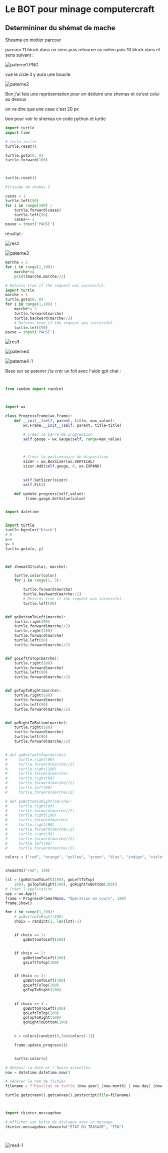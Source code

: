 # Le BOT  pour minage computercraft



## Determininer du shémat de mache

Sheama en moitier parcour 

parcour 11  block dans un sens puis retourne au milieu puis 10 block dans el sens suivant :

![paterne1.PNG](E:\Porgrammation\git\botTurtle\paterne1.PNG)



vue le cicle il y aura une boucle 

![paterne2](E:\Porgrammation\git\botTurtle\paterne2.PNG)

Bon j'ai fais une représentation pour en déduire une shemas et ce'est celui au dessus 

on va dire que une case c'est 20 px 

bon pour voir le shemas en code python et turtle 

```python
import turtle
import time 

# teste turtle 
turtle.reset()

turtle.goto(0, 0)
turtle.forward(100)



turtle.reset()

#trasage de shamas 2 

cases = 1
turtle.left(90)
for i in range(100) :
    turtle.forward(cases)
    turtle.left(90)
    cases+= 1
pause = input('PAUSE')

```

résultat :

![res2](E:\Porgrammation\git\botTurtle\res2.PNG)

![paterne3](E:\Porgrammation\git\botTurtle\paterne3.PNG)

```python
marche = 3 
for i in range(1,100):
    marche*=i
    print(marche,marche//2)
```

```python
# Returns true if the request was successful.
import turtle
marche = 3
turtle.goto(0, 0)
for i in range(1,100) :
    marche*= 2
    turtle.forward(marche)
    turtle.backward(marche//2)
    # Returns true if the request was successful.
    turtle.left(90)
pause = input('PAUSE')

```

![res3](E:\Porgrammation\git\botTurtle\res3.PNG)

![paterne4](E:\Porgrammation\git\botTurtle\paterne4.png)

![paterne4-1](E:\Porgrammation\git\botTurtle\paterne4-1.PNG)

Base sur se patener j'ia crér un foli avec l'aide gpt chat :

```py


from random import randint



import wx

class ProgressFrame(wx.Frame):
    def __init__(self, parent, title, max_value):
        wx.Frame.__init__(self, parent, title=title)

        # Créer la barre de progression
        self.gauge = wx.Gauge(self, range=max_value)



        # Créer le gestionnaire de disposition
        sizer = wx.BoxSizer(wx.VERTICAL)
        sizer.Add(self.gauge, 0, wx.EXPAND)
      

        self.SetSizer(sizer)
        self.Fit()

    def update_progress(self,value):
         frame.gauge.SetValue(value)


import datetime


import turtle
turtle.bgcolor("black")
# 0
x=0
y= 0
turtle.goto(x, y)



def shemat41(color, marche):

    turtle.color(color)
    for i in range(1, 5):

        turtle.forward(marche)
        turtle.backward(marche//2)
        # Returns true if the request was successful.
        turtle.left(90)


def goBottomToLeft(marche):
    turtle.right(90)
    turtle.forward(marche//2)
    turtle.right(180)
    turtle.forward(marche)
    turtle.left(90)
    turtle.forward(marche//2)


def goLeftToTop(marche):
    turtle.right(180)
    turtle.forward(marche)
    turtle.left(90)
    turtle.forward(marche//2)


def goTopToRight(marche):
    turtle.right(180)
    turtle.forward(marche)
    turtle.left(90)
    turtle.forward(marche//2)


def goRightToBottom(marche):
    turtle.right(180)
    turtle.forward(marche)
    turtle.left(90)
    turtle.forward(marche//2)


# def goBottomToTop(marche):
#     turtle.right(90)
#     turtle.forward(marche//2)
#     turtle.right(180)
#     turtle.forward(marche)
#     turtle.right(90)
#     turtle.forward(marche//2)
#     turtle.left(90)
#     turtle.forward(marche//2)

# def goBottomToRight(marche):
#     turtle.right(90)
#     turtle.forward(marche//2)
#     turtle.right(180)
#     turtle.forward(marche)
#     turtle.right(90)
#     turtle.forward(marche//2)
#     turtle.right(90)
#     turtle.forward(marche//2)
#     turtle.left(90)
#     turtle.forward(marche//2)

colors = ["red", "orange", "yellow", "green", "blue", "indigo", "violet", "purple", "pink", "brown", "gray"]


shemat41("red", 100)

lst = [goBottomToLeft(100), goLeftToTop(
    100), goTopToRight(100), goRightToBottom(100)]
# Créer l'application
app = wx.App()
frame = ProgressFrame(None, "Opération en cours", 100)
frame.Show()

for i in range(1,100):
    # goBottomToRight(100)
    choix = randint(1, len(lst)-1)


    if choix == 1:
        goBottomToLeft(100)


    if choix == 2:
        goBottomToLeft(100)
        goLeftToTop(100)


    if choix == 3:
        goBottomToLeft(100)
        goLeftToTop(100)
        goTopToRight(100)
 

    if choix == 4 :
        goBottomToLeft(100)
        goLeftToTop(100)
        goTopToRight(100)
        goRightToBottom(100)
  

    c = colors[randint(0,len(colors)-1)]

    frame.update_progress(i)  


    turtle.color(c)

# Obtenir la date et l'heure actuelles
now = datetime.datetime.now()

# Générer le nom de fichier
filename = f"Resultat de turtle_{now.year}_{now.month}_{ now.day}_{now.hour}_{ now.minute}.eps"

turtle.getscreen().getcanvas().postscript(file=filename)



import tkinter.messagebox

# Afficher une boîte de dialogue avec un message
tkinter.messagebox.showinfo("ETAT DU TRASAGE", "FIN")




```



![res4-1](E:\Porgrammation\git\botTurtle\res4-1.PNG)
